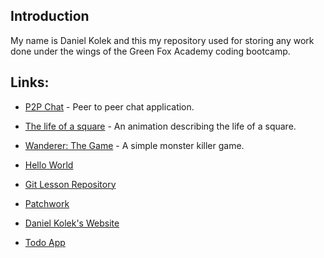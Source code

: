## Introduction
My name is Daniel Kolek and this my repository used for storing any work done under the wings of the Green Fox Academy coding bootcamp.

## Links:

* [P2P Chat](https://github.com/kolekd/p2p-chat) - Peer to peer chat application.
* [The life of a square](https://github.com/kolekd/The-Tale) - An animation describing the life of a square.
* [Wanderer: The Game](https://github.com/kolekd/wanderer-java) - A simple monster killer game.

* [Hello World](https://github.com/kolekd/hello-world)                            
* [Git Lesson Repository](https://github.com/kolekd/git-lesson-repository)        
* [Patchwork](https://github.com/kolekd/patchwork)                                
* [Daniel Kolek's Website](https://github.com/kolekd/http-kolekd.github.io)       
* [Todo App](https://github.com/kolekd/todo-app)                                  
